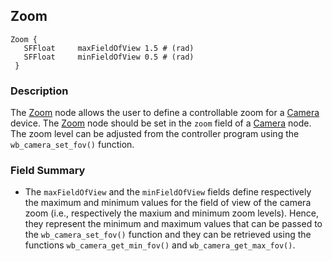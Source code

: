 ## Zoom

```
Zoom {
   SFFloat     maxFieldOfView 1.5 # (rad)
   SFFloat     minFieldOfView 0.5 # (rad)
 }
```

### Description

The [Zoom](#zoom) node allows the user to define a controllable zoom for a
[Camera](camera.md) device. The [Zoom](#zoom) node should be set in the `zoom`
field of a [Camera](camera.md) node. The zoom level can be adjusted from the
controller program using the `wb_camera_set_fov()` function.

### Field Summary

- The `maxFieldOfView` and the `minFieldOfView` fields define respectively the
maximum and minimum values for the field of view of the camera zoom (i.e.,
respectively the maxium and minimum zoom levels). Hence, they represent the
minimum and maximum values that can be passed to the `wb_camera_set_fov()`
function and they can be retrieved using the functions `wb_camera_get_min_fov()`
and `wb_camera_get_max_fov()`.

